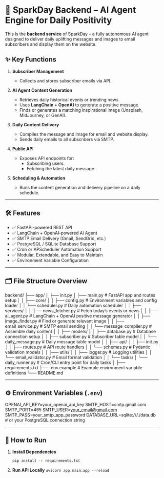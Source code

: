 # 🚀 SparkDay Backend – AI Agent Engine for Daily Positivity

This is the **backend service** of SparkDay – a fully autonomous AI agent designed to deliver daily uplifting messages and images to email subscribers and display them on the website.

## ✨ Key Functions

1. **Subscriber Management**
   - Collects and stores subscriber emails via API.

2. **AI Agent Content Generation**
   - Retrieves daily historical events or trending news.
   - Uses **LangChain + OpenAI** to generate a positive message.
   - Finds or generates a matching inspirational image (Unsplash, MidJourney, or GenAI).

3. **Daily Content Delivery**
   - Compiles the message and image for email and website display.
   - Sends daily emails to all subscribers via SMTP.

4. **Public API**
   - Exposes API endpoints for:
     - Subscribing users.
     - Fetching the latest daily message.

5. **Scheduling & Automation**
   - Runs the content generation and delivery pipeline on a daily schedule.

---

## 🛠️ Features

- ✅ FastAPI-powered REST API
- ✅ LangChain + OpenAI-powered AI Agent
- ✅ SMTP Email Delivery (Gmail, SendGrid, etc.)
- ✅ PostgreSQL / SQLite Database Support
- ✅ Cron or APScheduler Automation Support
- ✅ Modular, Extendable, and Easy to Maintain
- ✅ Environment Variable Configuration

---

## 🗂️ File Structure Overview

backend/
├── app/
│   ├── init.py
│   ├── main.py                # FastAPI app and routes setup
│
│   ├── core/
│   │   ├── config.py          # Environment variables and config loader
│   │   └── scheduler.py       # Daily automation scheduler
│
│   ├── services/
│   │   ├── news_fetcher.py    # Fetch today’s events or news
│   │   ├── ai_agent.py        # LangChain + OpenAI positive message generator
│   │   ├── image_finder.py    # Find or generate relevant image
│   │   ├── email_service.py   # SMTP email sending
│   │   └── message_compiler.py # Assemble daily content
│
│   ├── models/
│   │   ├── database.py        # Database connection setup
│   │   ├── subscriber.py      # Subscriber table model
│   │   └── daily_message.py   # Daily message table model
│
│   ├── api/
│   │   ├── init.py
│   │   ├── routes.py          # API route handlers
│   │   └── schemas.py         # Pydantic validation models
│
│   ├── utils/
│   │   ├── logger.py          # Logging utilities
│   │   └── email_validator.py # Email format validation
│
│   └── tasks/
│       └── daily_runner.py    # Cron/CLI entry point for daily tasks
│
├── requirements.txt
├── .env.example               # Example environment variable definitions
└── README.md

---

## ⚙️ Environment Variables (`.env`)

OPENAI_API_KEY=your_openai_api_key
SMTP_HOST=smtp.gmail.com
SMTP_PORT=465
SMTP_USER=your_email@gmail.com
SMTP_PASS=your_smtp_app_password
DATABASE_URL=sqlite:///./data.db  # or your PostgreSQL connection string

---

## 🚀 How to Run

1. **Install Dependencies**
   ```bash
   pip install -r requirements.txt
   ```

2. **Run API Locally**
```uvicorn app.main:app --reload```